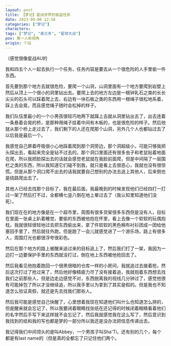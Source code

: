```yaml
---
layout: post
title: 【梦记】星战世界的偷盗任务
date: 2023-09-06 12:58
categories: ["梦记"]
characters: 
tags: ["梦记", "奥兰多", "星球大战"]
pov: 第一人称视角
origin: 个站
---
```


（感觉很像星战AU的

我和四五个人一起去执行一个任务，任务内容是要去从一个很危险的人手里偷一件东西。

首先要到那个地方去就很危险，要爬一个山洞，山洞里面有一个地方要爬到岩壁上然后从顶上一个很小的洞里钻出去。要爬上去的地方左边是一根钟乳石之类的长长尖尖的石头可以踩着爬上去，右边有一块石板之类的东西用一根绳子很松地系着，踩上去会晃，而且感觉绳子随时会松掉的样子。

我们队伍里最小的一个小男孩很轻巧地两下就蹿上去就从洞里钻出去了，出去连着一条悬着会晃的桥，是那种用绳子挂着中间有木板的，也是很危险的样子。然后他就从那个桥上走过去了，我们剩下的人还在爬那个山洞，另外几个人也都钻过去了以后我是最后一个。

我感觉自己屏着呼吸很小心地踩着爬到那个洞旁边，那个洞超级小，可能只够我把头探出去，看起来完全是钻不过去的。那个洞口里面还有很多虫子和老鼠贴着地面在爬，所以我把脸探出去的话就会感觉老鼠就在我脸前面爬，但是中间隔了一层围栏之类的东西，所以我知道它们碰不到我，就只是看上去很恶心，我就也没有很惊慌。但是从那个洞口爬不出去的话我就要自己想别的办法去追上其他人，后来倒也是绕路爬出去了。

其他人已经去找那个目标了，我在最后面，我最晚到的时候发现他们已经四打一打过一架了然后打不过，全都横七竖八倒在地上晕过去了（我认知里知道他们没死）。

我们现在在的地方像是在一个超市里，周围有很多货架很多东西但是没有人，目标在里面一张桌上趴着睡觉，要偷的东西被他抱在怀里，看上去像一个软软的玩偶抱枕。我就很轻很轻地过去把东西偷出来，拿了件软软的黑色棉布衬衫团成一团给他塞回手里了，然后就往外跑，但是跑了一会儿就感觉进了一个游乐场，路上有很多人，周围灯光也都很浮夸很彩色。

然后在那个地方的路上被醒来追过来的目标追上了，然后我们打了一架，我因为一边打一边要保护手里的东西就没打过，倒在地上东西被他抢回去了。

然后我看见他抱着跑回一个很黑很暗的仓库一样的小房间，我就追过去接着抢，然后这次打过了抢过来了，然后他好像精疲力尽了没有接着追，我就抱着东西想去找我们之前那些人，但是边走边感觉不对，东西脱离我的视线几分钟过了，感觉他很有可能掉包了所以才没继续追，所以我手里以为拿到了其实是假的。但是我也不知道怎么验证真假，就还是先去找我们那些人。

然后我可能是感觉自己快醒了，心里想着我现在知道他们叫什么也知道怎么拼的，但是醒来就会忘记了，所以我要闭着眼睛找张纸在还记得的时候闭着眼睛看着他们的名字然后手写下来这样就不会忘记了，然后我就感觉我在这么写了，然后意识到我找到的纸和我的写也都是梦的一部分所以我还是没办法把信息传递出去。

我记得我们中间领头的是叫Abbey，一个男孩子叫Sha'Ti，还有别的几个，每个都是有last name的（但是真的全都忘了只记住他们两个。
